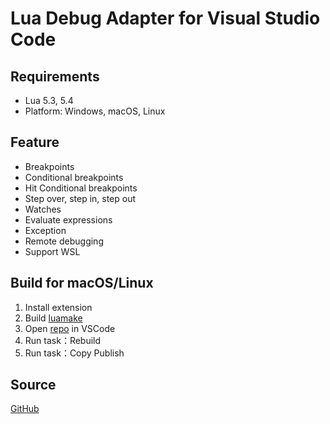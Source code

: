 Lua Debug Adapter for Visual Studio Code
=========================================

## Requirements

* Lua 5.3, 5.4
* Platform: Windows, macOS, Linux

## Feature

* Breakpoints
* Conditional breakpoints
* Hit Conditional breakpoints
* Step over, step in, step out
* Watches
* Evaluate expressions
* Exception
* Remote debugging
* Support WSL

## Build for macOS/Linux

1. Install extension
2. Build [luamake](https://github.com/actboy168/luamake)
3. Open [repo](https://github.com/actboy168/vscode-lua-debug) in VSCode
4. Run task：Rebuild
5. Run task：Copy Publish

## Source

[GitHub](https://github.com/actboy168/vscode-lua-debug)
